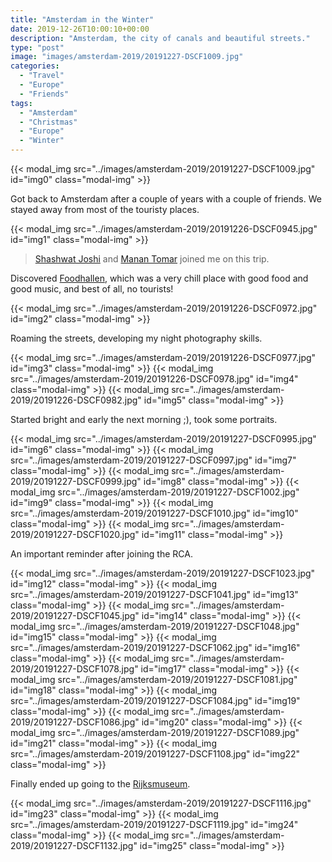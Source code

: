 ```yaml
---
title: "Amsterdam in the Winter"
date: 2019-12-26T10:00:10+00:00
description: "Amsterdam, the city of canals and beautiful streets."
type: "post"
image: "images/amsterdam-2019/20191227-DSCF1009.jpg"
categories: 
  - "Travel"
  - "Europe"
  - "Friends"
tags:
  - "Amsterdam"
  - "Christmas"
  - "Europe"
  - "Winter"
---
```


{{< modal_img src="../images/amsterdam-2019/20191227-DSCF1009.jpg" id="img0" class="modal-img" >}}

Got back to Amsterdam after a couple of years with a couple of friends. We stayed away from most of the touristy places.

{{< modal_img src="../images/amsterdam-2019/20191226-DSCF0945.jpg" id="img1" class="modal-img" >}}

> [Shashwat Joshi](https://in.linkedin.com/in/shashwat-joshi-ba5071ba) and [Manan Tomar](https://manantomar.github.io/) joined me on this trip.

Discovered [Foodhallen](https://foodhallen.nl/amsterdam), which was a very chill place with good food and good music, and best of all, no tourists!

{{< modal_img src="../images/amsterdam-2019/20191226-DSCF0972.jpg" id="img2" class="modal-img" >}}

Roaming the streets, developing my night photography skills.

{{< modal_img src="../images/amsterdam-2019/20191226-DSCF0977.jpg" id="img3" class="modal-img" >}}
{{< modal_img src="../images/amsterdam-2019/20191226-DSCF0978.jpg" id="img4" class="modal-img" >}}
{{< modal_img src="../images/amsterdam-2019/20191226-DSCF0982.jpg" id="img5" class="modal-img" >}}

Started bright and early the next morning ;), took some portraits.

{{< modal_img src="../images/amsterdam-2019/20191227-DSCF0995.jpg" id="img6" class="modal-img" >}}
{{< modal_img src="../images/amsterdam-2019/20191227-DSCF0997.jpg" id="img7" class="modal-img" >}}
{{< modal_img src="../images/amsterdam-2019/20191227-DSCF0999.jpg" id="img8" class="modal-img" >}}
{{< modal_img src="../images/amsterdam-2019/20191227-DSCF1002.jpg" id="img9" class="modal-img" >}}
{{< modal_img src="../images/amsterdam-2019/20191227-DSCF1010.jpg" id="img10" class="modal-img" >}}
{{< modal_img src="../images/amsterdam-2019/20191227-DSCF1020.jpg" id="img11" class="modal-img" >}}

An important reminder after joining the RCA.

{{< modal_img src="../images/amsterdam-2019/20191227-DSCF1023.jpg" id="img12" class="modal-img" >}}
{{< modal_img src="../images/amsterdam-2019/20191227-DSCF1041.jpg" id="img13" class="modal-img" >}}
{{< modal_img src="../images/amsterdam-2019/20191227-DSCF1045.jpg" id="img14" class="modal-img" >}}
{{< modal_img src="../images/amsterdam-2019/20191227-DSCF1048.jpg" id="img15" class="modal-img" >}}
{{< modal_img src="../images/amsterdam-2019/20191227-DSCF1062.jpg" id="img16" class="modal-img" >}}
{{< modal_img src="../images/amsterdam-2019/20191227-DSCF1078.jpg" id="img17" class="modal-img" >}}
{{< modal_img src="../images/amsterdam-2019/20191227-DSCF1081.jpg" id="img18" class="modal-img" >}}
{{< modal_img src="../images/amsterdam-2019/20191227-DSCF1084.jpg" id="img19" class="modal-img" >}}
{{< modal_img src="../images/amsterdam-2019/20191227-DSCF1086.jpg" id="img20" class="modal-img" >}}
{{< modal_img src="../images/amsterdam-2019/20191227-DSCF1089.jpg" id="img21" class="modal-img" >}}
{{< modal_img src="../images/amsterdam-2019/20191227-DSCF1108.jpg" id="img22" class="modal-img" >}}

Finally ended up going to the [Rijksmuseum](https://www.rijksmuseum.nl/en).

{{< modal_img src="../images/amsterdam-2019/20191227-DSCF1116.jpg" id="img23" class="modal-img" >}}
{{< modal_img src="../images/amsterdam-2019/20191227-DSCF1119.jpg" id="img24" class="modal-img" >}}
{{< modal_img src="../images/amsterdam-2019/20191227-DSCF1132.jpg" id="img25" class="modal-img" >}}
